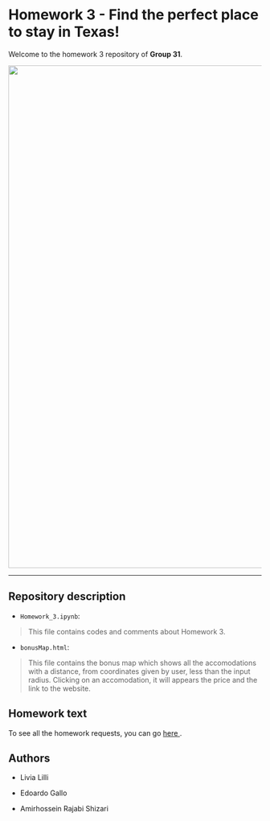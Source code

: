 # Homework 3 - Find the perfect place to stay in Texas!

Welcome to the homework 3 repository of <b>Group 31</b>.

<img src = "https://camo.githubusercontent.com/4a40a894279c877371ec42d0af5946631b5ff7cb/68747470733a2f2f68642e7475646f63646e2e6e65742f3733313038353f773d36343626683d323834" width = "1000">


*******************************************************

## Repository description

* `Homework_3.ipynb`:
> This file contains codes and comments about Homework 3.

* `bonusMap.html`:
> This file contains the bonus map which shows all the accomodations with a distance, from coordinates given by user, less than the input radius. Clicking on an accomodation, it will appears the price and the link to the website.


## Homework text

To see all the homework requests, you can go <a href = "https://github.com/CriMenghini/ADM-2018/tree/master/Homework_3"> here </a>.


## Authors

* Livia Lilli

* Edoardo Gallo

* Amirhossein Rajabi Shizari 
